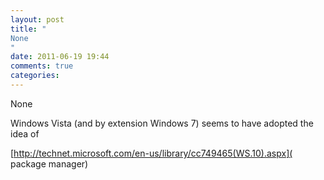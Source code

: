 ```yaml
---
layout: post
title: "
None
"
date: 2011-06-19 19:44
comments: true
categories: 
---
```


None


Windows Vista (and by extension Windows 7) seems to have adopted the idea of

[http://technet.microsoft.com/en-us/library/cc749465(WS.10).aspx]( package manager)


